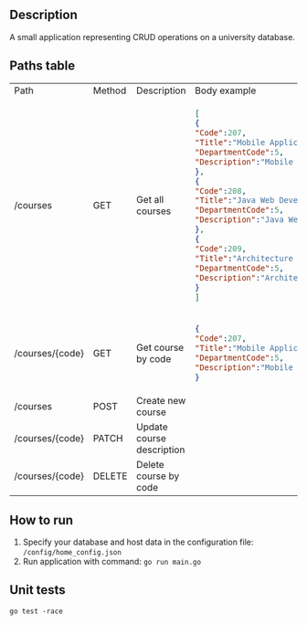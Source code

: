 ## Description
A small application representing CRUD operations on a university database.
## Paths table
<table>
<tr>
<td>Path</td>
<td>Method</td>
<td>Description</td>
<td>Body example</td>
</tr>
<tr>
<td>/courses</td>
<td>GET</td>
<td>Get all courses</td>
<td>
  
```json
[
{
"Code":207,
"Title":"Mobile Application Development",
"DepartmentCode":5,
"Description":"Mobile Application Development course description..."
},
{
"Code":208,
"Title":"Java Web Development",
"DepartmentCode":5,
"Description":"Java Web Development course description..."
},
{
"Code":209,
"Title":"Architecture Operating Systems",
"DepartmentCode":5,
"Description":"Architecture Operating Systems course description..."
}
]
```
</td>
</tr>
<tr>
<td>/courses/{code}</td>
<td>GET</td>
<td>Get course by code</td>
<td>
  
```json
{
"Code":207,
"Title":"Mobile Application Development",
"DepartmentCode":5,
"Description":"Mobile Application Development course description..."
}
```
</td>
</tr>
<tr>
<td>/courses</td>
<td>POST</td>
<td>Create new course</td>
<td></td>
</tr>
<tr>
<td>/courses/{code}</td>
<td>PATCH</td>
<td>Update course description</td>
<td></td>
</tr>
<tr>
<td>/courses/{code}</td>
<td>DELETE</td>
<td>Delete course by code</td>
<td></td>
</tr>
</table>

## How to run  
1. Specify your database and host data in the configuration file: `/config/home_config.json`
2. Run application with command: `go run main.go`
## Unit tests
```
go test -race
```
